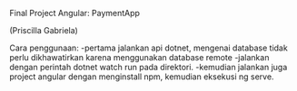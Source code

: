 Final Project Angular: PaymentApp

(Priscilla Gabriela)

Cara penggunaan:
-pertama jalankan api dotnet, mengenai database tidak perlu dikhawatirkan karena menggunakan database remote
-jalankan dengan perintah dotnet watch run pada direktori.
-kemudian jalankan juga project angular dengan menginstall npm, kemudian eksekusi ng serve.
